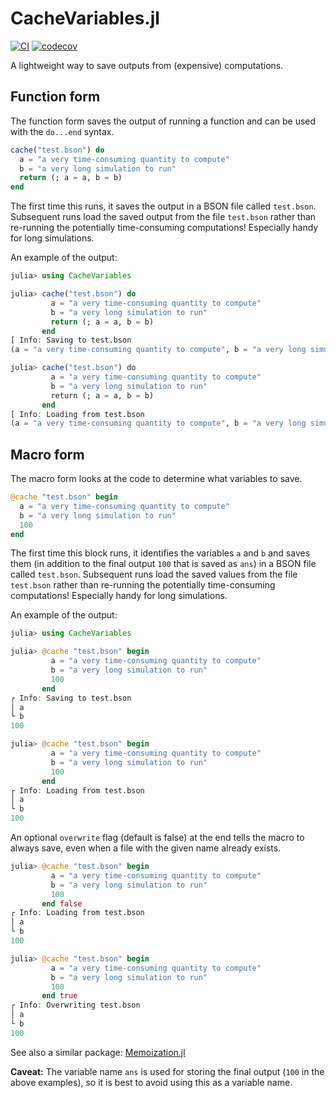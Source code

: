 # CacheVariables.jl

[![CI](https://github.com/dahong67/CacheVariables.jl/workflows/CI/badge.svg)](https://github.com/dahong67/CacheVariables.jl/actions)
[![codecov](https://codecov.io/gh/dahong67/CacheVariables.jl/branch/master/graph/badge.svg)](https://codecov.io/gh/dahong67/CacheVariables.jl)

A lightweight way to save outputs from (expensive) computations.

## Function form

The function form saves the output of running a function
and can be used with the `do...end` syntax.

```julia
cache("test.bson") do
  a = "a very time-consuming quantity to compute"
  b = "a very long simulation to run"
  return (; a = a, b = b)
end
```

The first time this runs,
it saves the output in a BSON file called `test.bson`.
Subsequent runs load the saved output from the file `test.bson`
rather than re-running the potentially time-consuming computations!
Especially handy for long simulations.

An example of the output:

```julia
julia> using CacheVariables

julia> cache("test.bson") do
         a = "a very time-consuming quantity to compute"
         b = "a very long simulation to run"
         return (; a = a, b = b)
       end
[ Info: Saving to test.bson
(a = "a very time-consuming quantity to compute", b = "a very long simulation to run")

julia> cache("test.bson") do
         a = "a very time-consuming quantity to compute"
         b = "a very long simulation to run"
         return (; a = a, b = b)
       end
[ Info: Loading from test.bson
(a = "a very time-consuming quantity to compute", b = "a very long simulation to run")
```

## Macro form

The macro form looks at the code to determine what variables to save.

```julia
@cache "test.bson" begin
  a = "a very time-consuming quantity to compute"
  b = "a very long simulation to run"
  100
end
```

The first time this block runs,
it identifies the variables `a` and `b` and saves them
(in addition to the final output `100` that is saved as `ans`)
in a BSON file called `test.bson`.
Subsequent runs load the saved values from the file `test.bson`
rather than re-running the potentially time-consuming computations!
Especially handy for long simulations.

An example of the output:

```julia
julia> using CacheVariables

julia> @cache "test.bson" begin
         a = "a very time-consuming quantity to compute"
         b = "a very long simulation to run"
         100
       end
┌ Info: Saving to test.bson
│ a
└ b
100

julia> @cache "test.bson" begin
         a = "a very time-consuming quantity to compute"
         b = "a very long simulation to run"
         100
       end
┌ Info: Loading from test.bson
│ a
└ b
100
```

An optional `overwrite` flag (default is false) at the end
tells the macro to always save,
even when a file with the given name already exists.

```julia
julia> @cache "test.bson" begin
         a = "a very time-consuming quantity to compute"
         b = "a very long simulation to run"
         100
       end false
┌ Info: Loading from test.bson
│ a
└ b
100

julia> @cache "test.bson" begin
         a = "a very time-consuming quantity to compute"
         b = "a very long simulation to run"
         100
       end true
┌ Info: Overwriting test.bson
│ a
└ b
100
```

See also a similar package: [Memoization.jl](https://github.com/marius311/Memoization.jl)

**Caveat:**
The variable name `ans` is used for storing the final output
(`100` in the above examples),
so it is best to avoid using this as a variable name.
